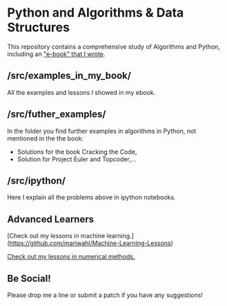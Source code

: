 Python and Algorithms & Data Structures
=======================================

This repository contains a comprehensive study of Algorithms and Python, including an ["e-book" that I wrote](http://mariwahl.us/docs/algorithms_in_python.pdf).



/src/examples_in_my_book/
-------------------------

All the examples and lessons I showed in my ebook.


/src/futher_examples/
---------------------

In the folder you find further examples in algorithms in Python, not mentioned in the the book:

* Solutions for the book Cracking the Code,
* Solution for Project Euler and Topcoder,...


/src/ipython/
-------------

Here I explain all the problems above in ipython notebooks.



Advanced Learners
-----------------
[Check out my lessons in machine learning.] (https://github.com/mariwahl/Machine-Learning-Lessons)



[Check out my lessons in numerical methods.](https://github.com/mariwahl/Numerical-Methods-for-Physics)


Be Social!
----------
Please drop me a line or submit a patch if you have any suggestions!